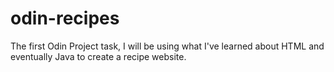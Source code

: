# odin-recipes
The first Odin Project task, I will be using what I've learned about HTML and eventually Java to create a recipe website.
